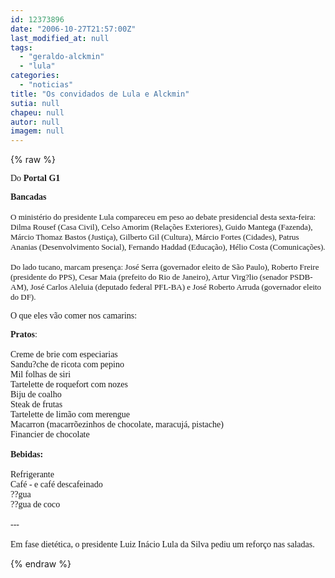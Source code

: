 ```yaml
---
id: 12373896
date: "2006-10-27T21:57:00Z"
last_modified_at: null
tags:
  - "geraldo-alckmin"
  - "lula"
categories:
  - "noticias"
title: "Os convidados de Lula e Alckmin"
sutia: null
chapeu: null
autor: null
imagem: null
---
```

{% raw %}
<p><P><FONT face=Verdana>Do <STRONG>Portal G1</STRONG></FONT></P><B></p>
<p><P><FONT face=Verdana>Bancadas</FONT></B><FONT face=\"Times New Roman\"><FONT size=3><FONT face=Verdana size=2> <BR><BR>O ministério do presidente Lula compareceu em peso ao debate presidencial desta sexta-feira: Dilma Rousef (Casa Civil), Celso Amorim (Relações Exteriores), Guido Mantega (Fazenda), Márcio Thomaz Bastos (Justiça), Gilberto Gil (Cultura), Márcio Fortes (Cidades), Patrus Ananias (Desenvolvimento Social), Fernando Haddad (Educação), Hélio Costa (Comunicações).<BR><BR>Do lado tucano, marcam presença: José Serra (governador eleito de São Paulo), Roberto Freire (presidente do PPS), Cesar Maia (prefeito do Rio de Janeiro), Artur Virg?lio (senador PSDB-AM), José Carlos Aleluia (deputado federal PFL-BA) e José Roberto Arruda (governador eleito do DF).</FONT> </FONT></FONT></P></p>
<p><P><FONT face=Verdana>O que eles vão comer nos camarins:</FONT></P></p>
<p><P><FONT face=\"Times New Roman\"><FONT face=Verdana><STRONG>Pratos</STRONG>:<BR><BR>Creme de brie com especiarias<BR>Sandu?che de ricota com pepino<BR>Mil folhas de siri<BR>Tartelette de roquefort com nozes<BR>Biju de coalho<BR>Steak de frutas<BR>Tartelette de limão com merengue<BR>Macarron (macarrõezinhos de chocolate, maracujá, pistache)<BR>Financier de chocolate<BR><BR><B>Bebidas:</B><BR><BR>Refrigerante<BR>Café - e café descafeinado<BR>??gua<BR>??gua de coco<BR><BR>---<BR><BR>Em fase dietética, o presidente Luiz Inácio Lula da Silva pediu um reforço nas saladas.</FONT></P></FONT> </p>
{% endraw %}